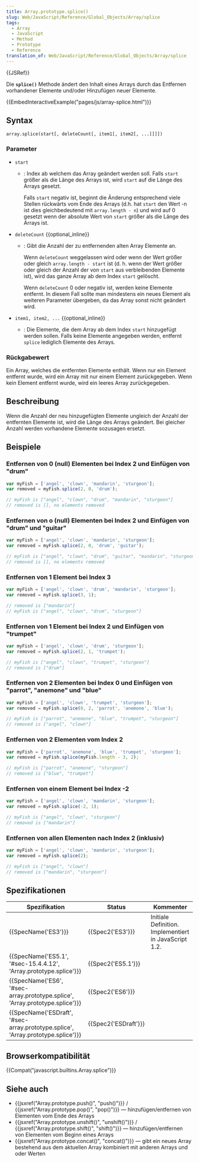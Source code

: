 ```yaml
---
title: Array.prototype.splice()
slug: Web/JavaScript/Reference/Global_Objects/Array/splice
tags:
  - Array
  - JavaScript
  - Method
  - Prototype
  - Reference
translation_of: Web/JavaScript/Reference/Global_Objects/Array/splice
---
```

{{JSRef}}

Die **`splice()`** Methode ändert den Inhalt eines Arrays durch das Entfernen vorhandener Elemente und/oder Hinzufügen neuer Elemente.

{{EmbedInteractiveExample("pages/js/array-splice.html")}}

## Syntax

    array.splice(start[, deleteCount[, item1[, item2[, ...]]]])

### Parameter

- `start`

  - : Index ab welchem das Array geändert werden soll. Falls `start` größer als die Länge des Arrays ist, wird `start` auf die Länge des Arrays gesetzt.

    Falls `start` negativ ist, beginnt die Änderung entsprechend viele Stellen rückwärts vom Ende des Arrays (d.h. hat `start` den Wert -n ist dies gleichbedeutend mit `array.length - n`) und wird auf 0 gesetzt wenn der absolute Wert von `start` größer als die Länge des Arrays ist.

- `deleteCount` {{optional_inline}}

  - : Gibt die Anzahl der zu entfernenden alten Array Elemente an.

    Wenn `deleteCount` weggelassen wird oder wenn der Wert größer oder gleich `array.length - start` ist (d. h. wenn der Wert größer oder gleich der Anzahl der von `start` aus verbleibenden Elemente ist), wird das ganze Array ab dem Index `start` gelöscht.

    Wenn `deleteCount` 0 oder negativ ist, werden keine Elemente entfernt. In diesem Fall sollte man mindestens ein neues Element als weiteren Parameter übergeben, da das Array sonst nicht geändert wird.

- `item1, item2, ...` {{optional_inline}}
  - : Die Elemente, die dem Array ab dem Index `start` hinzugefügt werden sollen. Falls keine Elemente angegeben werden, entfernt `splice` lediglich Elemente des Arrays.

### Rückgabewert

Ein Array, welches die entfernten Elemente enthält. Wenn nur ein Element entfernt wurde, wird ein Array mit nur einem Element zurückgegeben. Wenn kein Element entfernt wurde, wird ein leeres Array zurückgegeben.

## Beschreibung

Wenn die Anzahl der neu hinzugefügten Elemente ungleich der Anzahl der entfernten Elemente ist, wird die Länge des Arrays geändert. Bei gleicher Anzahl werden vorhandene Elemente sozusagen ersetzt.

## Beispiele

### Entfernen von 0 (null) Elementen bei Index 2 und Einfügen von "drum"

```js
var myFish = ['angel', 'clown', 'mandarin', 'sturgeon'];
var removed = myFish.splice(2, 0, 'drum');

// myFish is ["angel", "clown", "drum", "mandarin", "sturgeon"]
// removed is [], no elements removed
```

### Entfernen von o (null) Elementen bei Index 2 und Einfügen von "drum" und "guitar"

```js
var myFish = ['angel', 'clown', 'mandarin', 'sturgeon'];
var removed = myFish.splice(2, 0, 'drum', 'guitar');

// myFish is ["angel", "clown", "drum", "guitar", "mandarin", "sturgeon"]
// removed is [], no elements removed
```

### Entfernen von 1 Element bei Index 3

```js
var myFish = ['angel', 'clown', 'drum', 'mandarin', 'sturgeon'];
var removed = myFish.splice(3, 1);

// removed is ["mandarin"]
// myFish is ["angel", "clown", "drum", "sturgeon"]
```

### Entfernen von 1 Element bei Index 2 und Einfügen von "trumpet"

```js
var myFish = ['angel', 'clown', 'drum', 'sturgeon'];
var removed = myFish.splice(2, 1, 'trumpet');

// myFish is ["angel", "clown", "trumpet", "sturgeon"]
// removed is ["drum"]
```

### Entfernen von 2 Elementen bei Index 0 und Einfügen von "parrot", "anemone" und "blue"

```js
var myFish = ['angel', 'clown', 'trumpet', 'sturgeon'];
var removed = myFish.splice(0, 2, 'parrot', 'anemone', 'blue');

// myFish is ["parrot", "anemone", "blue", "trumpet", "sturgeon"]
// removed is ["angel", "clown"]
```

### Entfernen von 2 Elementen vom Index 2

```js
var myFish = ['parrot', 'anemone', 'blue', 'trumpet', 'sturgeon'];
var removed = myFish.splice(myFish.length - 3, 2);

// myFish is ["parrot", "anemone", "sturgeon"]
// removed is ["blue", "trumpet"]
```

### Entfernen von einem Element bei Index -2

```js
var myFish = ['angel', 'clown', 'mandarin', 'sturgeon'];
var removed = myFish.splice(-2, 1);

// myFish is ["angel", "clown", "sturgeon"]
// removed is ["mandarin"]
```

### Entfernen von allen Elementen nach Index 2 (inklusiv)

```js
var myFish = ['angel', 'clown', 'mandarin', 'sturgeon'];
var removed = myFish.splice(2);

// myFish is ["angel", "clown"]
// removed is ["mandarin", "sturgeon"]
```

## Spezifikationen

| Spezifikation                                                                                                | Status                       | Kommenter                                             |
| ------------------------------------------------------------------------------------------------------------ | ---------------------------- | ----------------------------------------------------- |
| {{SpecName('ES3')}}                                                                                     | {{Spec2('ES3')}}         | Initiale Definition. Implementiert in JavaScript 1.2. |
| {{SpecName('ES5.1', '#sec-15.4.4.12', 'Array.prototype.splice')}}                     | {{Spec2('ES5.1')}}     |                                                       |
| {{SpecName('ES6', '#sec-array.prototype.splice', 'Array.prototype.splice')}}         | {{Spec2('ES6')}}         |                                                       |
| {{SpecName('ESDraft', '#sec-array.prototype.splice', 'Array.prototype.splice')}} | {{Spec2('ESDraft')}} |                                                       |

## Browserkompatibilität

{{Compat("javascript.builtins.Array.splice")}}

## Siehe auch

- {{jsxref("Array.prototype.push()", "push()")}} / {{jsxref("Array.prototype.pop()", "pop()")}} — hinzufügen/entfernen von Elementen vom Ende des Arrays
- {{jsxref("Array.prototype.unshift()", "unshift()")}} / {{jsxref("Array.prototype.shift()", "shift()")}} — hinzufügen/entfernen von Elementen vom Beginn eines Arrays
- {{jsxref("Array.prototype.concat()", "concat()")}} — gibt ein neues Array bestehend aus dem aktuellen Array kombiniert mit anderen Arrays und oder Werten
